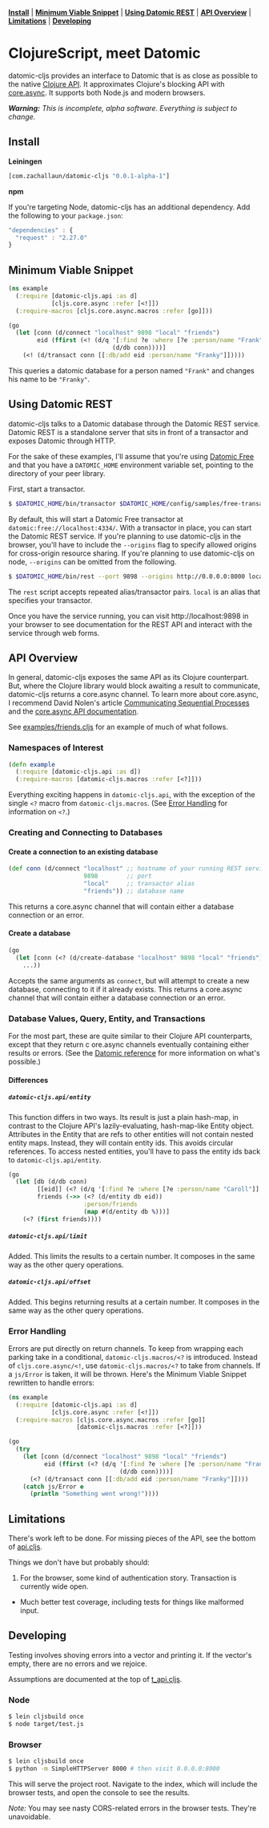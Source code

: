 **[Install](#install)** |
**[Minimum Viable Snippet](#minimum-viable-snippet)** |
**[Using Datomic REST](#using-datomic-rest)** |
**[API Overview](#api-overview)** |
**[Limitations](#limitations)** |
**[Developing](#developing)**

# ClojureScript, meet Datomic

datomic-cljs provides an interface to Datomic that is as close as possible to the native [Clojure API](http://docs.datomic.com/clojure/index.html).
It approximates Clojure's blocking API with [core.async](https://github.com/clojure/core.async).
It supports both Node.js and modern browsers.

_**Warning:** This is incomplete, alpha software. Everything is subject to change._

## Install

**Leiningen**

```clj
[com.zachallaun/datomic-cljs "0.0.1-alpha-1"]
```

**npm**

If you're targeting Node, datomic-cljs has an additional dependency.
Add the following to your `package.json`:

```js
"dependencies" : {
  "request" : "2.27.0"
}
```

## Minimum Viable Snippet

```clj
(ns example
  (:require [datomic-cljs.api :as d]
            [cljs.core.async :refer [<!]])
  (:require-macros [cljs.core.async.macros :refer [go]]))

(go
  (let [conn (d/connect "localhost" 9898 "local" "friends")
        eid (ffirst (<! (d/q '[:find ?e :where [?e :person/name "Frank"]]
                             (d/db conn))))]
    (<! (d/transact conn [[:db/add eid :person/name "Franky"]]))))
```

This queries a datomic database for a person named `"Frank"` and changes his name to be `"Franky"`.

## Using Datomic REST

datomic-cljs talks to a Datomic database through the Datomic REST service.
Datomic REST is a standalone server that sits in front of a transactor and exposes Datomic through HTTP.

For the sake of these examples, I'll assume that you're using [Datomic Free](https://my.datomic.com/downloads/free) and that you have a `DATOMIC_HOME` environment variable set, pointing to the directory of your peer library.

First, start a transactor.

```sh
$ $DATOMIC_HOME/bin/transactor $DATOMIC_HOME/config/samples/free-transactor-template.properties
```

By default, this will start a Datomic Free transactor at `datomic:free://localhost:4334/`.
With a transactor in place, you can start the Datomic REST service.
If you're planning to use datomic-cljs in the browser, you'll have to include the `--origins` flag to specify allowed origins for cross-origin resource sharing.
If you're planning to use datomic-cljs on node, `--origins` can be omitted from the following.

```sh
$ $DATOMIC_HOME/bin/rest --port 9898 --origins http://0.0.0.0:8000 local datomic:free://localhost:4334/
```

The `rest` script accepts repeated alias/transactor pairs.
`local` is an alias that specifies your transactor.

Once you have the service running, you can visit http://localhost:9898 in your browser to see documentation for the REST API and interact with the service through web forms.

## API Overview

In general, datomic-cljs exposes the same API as its Clojure counterpart.
But, where the Clojure library would block awaiting a result to communicate, datomic-cljs returns a core.async channel.
To learn more about core.async, I recommend David Nolen's article [Communicating Sequential Processes](http://swannodette.github.io/2013/07/12/communicating-sequential-processes/) and the [core.async API documentation](http://clojure.github.io/core.async/).

See [examples/friends.cljs](/examples/friends.cljs) for an example of much of what follows.

### Namespaces of Interest

```clj
(defn example
  (:require [datomic-cljs.api :as d])
  (:require-macros [datomic-cljs.macros :refer [<?]]))
```

Everything exciting happens in `datomic-cljs.api`, with the exception of the single `<?` macro from `datomic-cljs.macros`.
(See [Error Handling](#error-handling) for information on `<?`.)

### Creating and Connecting to Databases

#### Create a connection to an existing database

```clj
(def conn (d/connect "localhost" ;; hostname of your running REST service
                     9898        ;; port
                     "local"     ;; transactor alias
                     "friends")) ;; database name
```

This returns a core.async channel that will contain either a database connection or an error.

#### Create a database

```clj
(go
  (let [conn (<? (d/create-database "localhost" 9898 "local" "friends"))]
    ...))
```

Accepts the same arguments as `connect`, but will attempt to create a new database, connecting to it if it already exists.
This returns a core.async channel that will contain either a database connection or an error.


### Database Values, Query, Entity, and Transactions

For the most part, these are quite similar to their Clojure API counterparts, except that they return c
ore.async channels eventually containing either results or errors.
(See the [Datomic reference](http://docs.datomic.com/) for more information on what's possible.)

#### Differences

##### `datomic-cljs.api/entity`

This function differs in two ways.
Its result is just a plain hash-map, in contrast to the Clojure API's lazily-evaluating, hash-map-like Entity object.
Attributes in the Entity that are refs to other entities will not contain nested entity maps.  Instead, they will contain entity ids.
This avoids circular references.
To access nested entities, you'll have to pass the entity ids back to `datomic-cljs.api/entity`.

```clj
(go
  (let [db (d/db conn)
        [[eid]] (<? (d/q '[:find ?e :where [?e :person/name "Caroll"]] db))
        friends (->> (<? (d/entity db eid))
                     :person/friends
                     (map #(d/entity db %)))]
    (<? (first friends))))
```

##### `datomic-cljs.api/limit`

Added.
This limits the results to a certain number.
It composes in the same way as the other query operations.

##### `datomic-cljs.api/offset`

Added.
This begins returning results at a certain number.
It composes in the same way as the other query operations.

### Error Handling

Errors are put directly on return channels.
To keep from wrapping each parking take in a conditional, `datomic-cljs.macros/<?` is introduced.
Instead of `cljs.core.async/<!`, use `datomic-cljs.macros/<?` to take from channels.
If a `js/Error` is taken, it will be thrown.
Here's the Minimum Viable Snippet rewritten to handle errors:

```clj
(ns example
  (:require [datomic-cljs.api :as d]
            [cljs.core.async :refer [<!]])
  (:require-macros [cljs.core.async.macros :refer [go]]
                   [datomic-cljs.macros :refer [<?]]))

(go
  (try
    (let [conn (d/connect "localhost" 9898 "local" "friends")
          eid (ffirst (<? (d/q '[:find ?e :where [?e :person/name "Frank"]]
                               (d/db conn))))]
      (<? (d/transact conn [[:db/add eid :person/name "Franky"]])))
    (catch js/Error e
      (println "Something went wrong!"))))
```

## Limitations

There's work left to be done.
For missing pieces of the API, see the bottom of [api.cljs](/src/datomic_cljs/api.cljs).

Things we don't have but probably should:

1. For the browser, some kind of authentication story.
Transaction is currently wide open.
- Much better test coverage, including tests for things like malformed input.

## Developing

Testing involves shoving errors into a vector and printing it.
If the vector's empty, there are no errors and we rejoice.

Assumptions are documented at the top of [t_api.cljs](https://github.com/zachallaun/datomic-cljs/blob/master/test/datomic_cljs/t_api.cljs#L11).

### Node

```sh
$ lein cljsbuild once
$ node target/test.js
```

### Browser

```sh
$ lein cljsbuild once
$ python -m SimpleHTTPServer 8000 # then visit 0.0.0.0:8000
```

This will serve the project root.
Navigate to the index, which will include the browser tests, and open the console to see the results.

_Note:_ You may see nasty CORS-related errors in the browser tests.
They're unavoidable.
